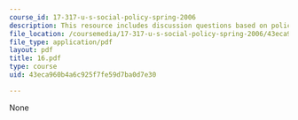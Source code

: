 ```yaml
---
course_id: 17-317-u-s-social-policy-spring-2006
description: This resource includes discussion questions based on policy in practice.
file_location: /coursemedia/17-317-u-s-social-policy-spring-2006/43eca960b4a6c925f7fe59d7ba0d7e30_16.pdf
file_type: application/pdf
layout: pdf
title: 16.pdf
type: course
uid: 43eca960b4a6c925f7fe59d7ba0d7e30

---
```

None